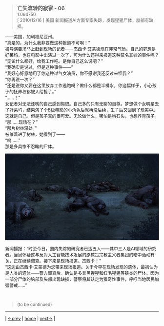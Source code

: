 > <big> **亡失流转的寂寥 - 06** </big>  
> 1.064750  
> [ 2010/12/16 ] 美国 新闻报道AI方面专家失踪，发现猩猩尸体，脑部有缺损。  

——美国，加利福尼亚州。  
“真是的，为什么我非要做这种报道不可啊！”  
被导演要求马上赶到现场的记者——杰西卡·艾蒙德现在非常气愤。自己的梦想是好莱坞，也在电影中出演过一次了，可为什么还得来报道这种莫名其妙的事件呢？  
“无论什么都好，给我工作吧。是你自己这么说吧？”  
“我确实是说过，但是这种事件——”  
“我好心好意地用了你这种过气女演员，你不感谢我还反过来怪我？”  
“你再说一次？”  
“还是说你又要在这里放弃工作逃跑吗？做什么都是半桶水，你这幅样子，小心孩子的抚养权都被人给抢了。”  
“……！”  
女记者对无法还嘴的自己感到悔恨。自己多的只有无聊的自尊。梦想做个女明星去了好莱坞，结果演了个B级电影的小角色后就再没后续，生子后又回到了现实中。这就是自己。但是孩子真的很可爱。无论做什么，哪怕是啃石头，也想养育孩子。  
“那……现场在？”  
“那片树林深处。”  
被催着进了树林，她看到了——  
“呜……”  
那是多具惨不忍睹的尸体。  

![](../img/0056-1.png)

新闻播报：“时至今日，国内失踪的研究者已达五人——其中三人是AI领域的研究者。当局怀疑这与反对人工智能技术发展的原教旨宗教主义者集团的暗中活动有关，正在继续调查。接下来是现场报道。杰西卡！”  
“这边由杰西卡·艾蒙德为您带来现场报道。关于今早在现场发现的遗体，最初认为是人类的遗体——警方调查后，确认是多具黑猩猩和红毛猩猩等猿类的尸体。因为一部分尸体的脑部及头部出现缺损，警察将其认定为猎奇性事件，呼吁当地居民加强警戒……”  


<br/>

> (to be continued)
---

| [←prev](./0055) | [home](../../) | [next→](./0057) |
